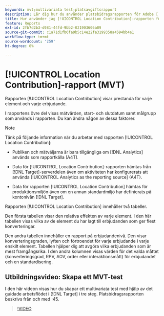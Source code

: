 ```yaml
---
keywords: mvt;multivariata test;platsavgiftsrapport
description: Lär dig hur du använder platsbidragsrapporten för Adobe [!DNL Target] [!UICONTROL Experience Targeting]-aktiviteter som visar prestanda för varje element och varje erbjudande.
title: Hur använder jag [!UICONTROL Location Contribution]-rapporten för [!UICONTROL Multivariate Test]-aktiviteter?
feature: Reports
exl-id: 2fb7d2b3-d981-44fd-9bb2-021903605a09
source-git-commit: c1a71d1fb6fa9b5c14e22fa3199358a4594bb4a1
workflow-type: tm+mt
source-wordcount: '259'
ht-degree: 0%

---
```


# [!UICONTROL Location Contribution]-rapport (MVT)

Rapporten [!UICONTROL Location Contribution] visar prestanda för varje element och varje erbjudande.

I rapportens övre del visas mätvärden, start- och slutdatum samt målgrupp som används i rapporten. Du kan ändra någon av dessa faktorer.

>[!NOTE]
>
>Tänk på följande information när du arbetar med rapporten [!UICONTROL Location Contribution]:
>
>* Publiken och mätväljarna är bara tillgängliga om [!DNL Analytics] används som rapportkälla (A4T).
>
>* Data för [!UICONTROL Location Contribution]-rapporten hämtas från [!DNL Target]-serverdelen även om aktiviteten har konfigurerats att använda [!UICONTROL Analytics as the reporting source] (A4T).
>
>* Data för rapporten [!UICONTROL Location Contribution] hämtas för produktionsmiljön även om en annan standardmiljö har definierats på kontonivån [!DNL Target].

Rapporten [!UICONTROL Location Contribution] innehåller två tabeller.

Den första tabellen visar den relativa effekten av varje element. I den här tabellen visas vilka av de element du har lagt till erbjudanden som ger flest konverteringar.

Den andra tabellen innehåller en rapport på erbjudandenivå. Den visar konverteringsgraden, lyften och förtroendet för varje erbjudande i varje enskilt element. Tabellen hjälper dig att avgöra vilka erbjudanden som är mest framgångsrika. I den andra kolumnen visas värden för det valda måttet (konverteringsgrad, RPV, AOV, order eller interaktionsmått) för erbjudandet och en standardisering.

## Utbildningsvideo: Skapa ett MVT-test

I den här videon visas hur du skapar ett multivariata test med hjälp av det guidade arbetsflödet i [!DNL Target] i tre steg. Platsbidragsrapporten beskrivs från och med :45.

>[!VIDEO](https://video.tv.adobe.com/v/17395)

